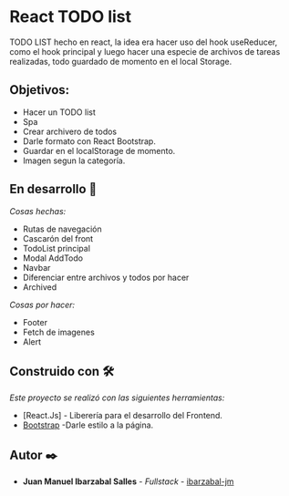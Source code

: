 # React TODO list
 TODO LIST hecho en react, la idea era hacer uso del hook useReducer, como el hook principal y luego hacer una especie de archivos de tareas realizadas, todo guardado de momento en el local Storage.


## Objetivos:

* Hacer un TODO list
* Spa
* Crear archivero de todos
* Darle formato con React Bootstrap.
* Guardar en el localStorage de momento.
* Imagen segun la categoría.



## En desarrollo 🚀

_Cosas hechas:_
* Rutas de navegación
* Cascarón del front
* TodoList principal
* Modal AddTodo
* Navbar
* Diferenciar entre archivos y todos por hacer
* Archived


_Cosas por hacer:_
* Footer
* Fetch de imagenes
* Alert


## Construido con 🛠️

_Este proyecto se realizó con las siguientes herramientas:_

* [React.Js] - Liberería para el desarrollo del Frontend.
* [Bootstrap](https://react-bootstrap.github.io/) -Darle estilo a la página.


## Autor ✒️

* **Juan Manuel Ibarzabal Salles** - *Fullstack* - [ibarzabal-jm](https://github.com/ibarzabal-jm)
